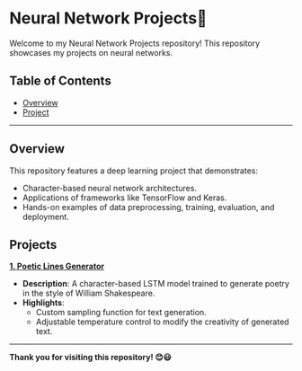 # Neural Network Projects🧠

Welcome to my Neural Network Projects repository! This repository showcases my projects on neural networks.
## Table of Contents
- [Overview](#overview)
- [Project](#project)

---

## Overview
This repository features a deep learning project that demonstrates:
- Character-based neural network architectures.
- Applications of frameworks like TensorFlow and Keras.
- Hands-on examples of data preprocessing, training, evaluation, and deployment.

## Projects
[**1. Poetic Lines Generator**](https://github.com/suriyasureshok/Neural-Network-Projects/tree/main/Generating%20Poetic%20Lines%20using%20Recurrent%20Neural%20Network)
- **Description**: A character-based LSTM model trained to generate poetry in the style of William Shakespeare.
- **Highlights**:
  - Custom sampling function for text generation.
  - Adjustable temperature control to modify the creativity of generated text.

---
**Thank you for visiting this repository! 😊😃**
